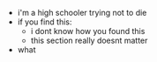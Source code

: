 - i'm a high schooler trying not to die
- if you find this:
  - i dont know how you found this
  - this section really doesnt matter
- what
